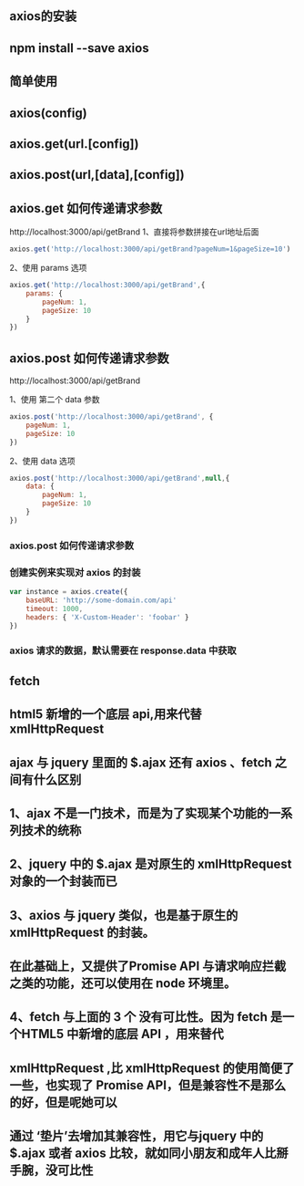 ## axios的安装
## npm install --save axios

## 简单使用
## axios(config)
## axios.get(url.[config])
## axios.post(url,[data],[config])

## axios.get 如何传递请求参数

http://localhost:3000/api/getBrand
1、直接将参数拼接在url地址后面
```js
axios.get('http://localhost:3000/api/getBrand?pageNum=1&pageSize=10')
```
2、使用 params 选项
```js
axios.get('http://localhost:3000/api/getBrand',{
	params: {
		pageNum: 1,
		pageSize: 10
	}
})
```

## axios.post 如何传递请求参数
http://localhost:3000/api/getBrand

1、使用 第二个 data 参数
```js
axios.post('http://localhost:3000/api/getBrand', {
	pageNum: 1,
	pageSize: 10
})
```

2、使用 data 选项
```js
axios.post('http://localhost:3000/api/getBrand',null,{
	data: {
		pageNum: 1,
		pageSize: 10
	}
})
```

### axios.post 如何传递请求参数

### 创建实例来实现对 axios 的封装
```js
var instance = axios.create({
	baseURL: 'http://some-domain.com/api'
	timeout: 1000,
	headers: { 'X-Custom-Header': 'foobar' }
})
```
### axios 请求的数据，默认需要在 response.data 中获取

## fetch
## html5 新增的一个底层 api,用来代替 xmlHttpRequest

## ajax 与 jquery 里面的 \$.ajax 还有 axios 、fetch 之间有什么区别
## 1、ajax 不是一门技术，而是为了实现某个功能的一系列技术的统称
## 2、jquery 中的 \$.ajax 是对原生的 xmlHttpRequest 对象的一个封装而已
## 3、axios 与 jquery 类似，也是基于原生的 xmlHttpRequest 的封装。
## 在此基础上，又提供了Promise API 与请求响应拦截之类的功能，还可以使用在 node 环境里。
## 4、fetch 与上面的 3 个 没有可比性。因为 fetch 是一个HTML5 中新增的底层 API ，用来替代
## xmlHttpRequest ,比 xmlHttpRequest 的使用简便了一些，也实现了 Promise API，但是兼容性不是那么的好，但是呢她可以
## 通过 ‘垫片’去增加其兼容性，用它与jquery 中的 \$.ajax 或者 axios 比较，就如同小朋友和成年人比掰手腕，没可比性